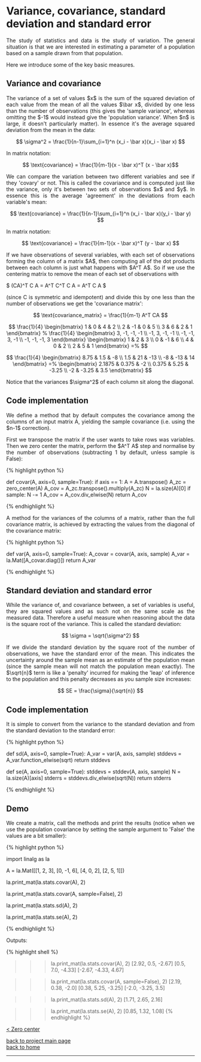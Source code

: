 # Variance, covariance, standard deviation and standard error
<div style="text-align: justify">
<p>The study of statistics and data is the study of variation. The general
situation is that we are interested in estimating a parameter of a population
based on a sample drawn from that population.</p>

<p>Here we introduce some of the key basic measures.</p>
</div>

## Variance and covariance

<div style="text-align: justify">
<p>The variance of a set of values $x$ is the sum of the squared deviation of
each value from the mean of all the values $\bar x$, divided by one less than
the number of observations (this gives the 'sample variance', whereas omitting
the $-1$ would instead give the 'population variance'. When $n$ is large, it
doesn't particularly matter). In essence it's the average squared deviation
from the mean in the data:</p>
</div>

$$ \sigma^2 = \frac{1}{n-1}\sum_{i=1}^n (x_i - \bar x)(x_i - \bar x) $$

<div style="text-align: justify">
<p>In matrix notation:</p>
</div>

$$ \text{covariance} = \frac{1}{m-1}(x - \bar x)^T (x - \bar x)$$

<div style="text-align: justify">
<p>We can compare the variation between two different variables and see if they
'covary' or not. This is called the covariance and is computed just like the
variance, only it's between two sets of observations $x$ and $y$. In essence
this is the average 'agreement' in the deviations from each variable's
mean:</p>
</div>

$$ \text{covariance} = \frac{1}{n-1}\sum_{i=1}^n (x_i - \bar x)(y_i - \bar y) $$

<div style="text-align: justify">
<p>In matrix notation:</p>
</div>

$$ \text{covariance} = \frac{1}{m-1}(x - \bar x)^T (y - \bar x) $$

<div style="text-align: justify">
<p>If we have observations of several variables, with each set of observations
forming the column of a matrix $A$, then computing all of the dot products
between each column is just what happens with $A^T A$. So if we use the
centering matrix to remove the mean of each set of observations with </div>

$ (CA)^T C A = A^T C^T C A = A^T C A $

<div style="text-align: justify"> (since C is symmetric and idempotent) and
divide this by one less than the number of observations we get the 'covariance
matrix':</p>
</div>

$$ \text{covariance_matrix} = \frac{1}{m-1} A^T CA $$ 

$$
\frac{1}{4}
  \begin{bmatrix}
    1 & 0 & 4 & 2 \\
    2 & -1 & 0 & 5 \\
    3  & 6 & 2  & 1
  \end{bmatrix}
  %
  \frac{1}{4}
  \begin{bmatrix}
    3, -1, -1, -1 \\
    -1, 3, -1, -1 \\
    -1, -1, 3, -1 \\
    -1, -1, -1, 3
  \end{bmatrix}
  \begin{bmatrix}
    1 & 2 & 3 \\
    0 & -1 & 6 \\
    4 & 0 & 2 \\
    2 & 5 & 1
  \end{bmatrix}
  =%
$$

$$
  \frac{1}{4}
  \begin{bmatrix}
    8.75 & 1.5 & -8 \\
    1.5 & 21 & -13 \\
    -8 & -13 & 14
  \end{bmatrix}
  =%
  \begin{bmatrix}
    2.1875 & 0.375 & -2 \\
    0.375 & 5.25 & -3.25 \\
    -2 & -3.25 & 3.5
  \end{bmatrix}
$$

<div style="text-align: justify">
<p>Notice that the variances $\sigma^2$ of each column sit along the
diagonal.</p>
</div>

## Code implementation
<div style="text-align: justify">
<p>We define a method that by default computes the covariance among the columns
of an input matrix A, yielding the sample covariance (i.e. using the $n-1$
correction).</p>

<p>First we transpose the matrix if the user wants to take rows was variables.
Then we zero center the matrix, perform the $A^T A$ step and normalise by the
number of observations (subtracting 1 by default, unless sample is False):</p>
</div>

{% highlight python %}

def covar(A, axis=0, sample=True):
    if axis == 1:
        A = A.transpose()
    A_zc = zero_center(A)
    A_cov = A_zc.transpose().multiply(A_zc)
    N = la.size(A)[0]
    if sample:
        N -= 1
    A_cov = A_cov.div_elwise(N)
    return A_cov

{% endhighlight %}

<div style="text-align: justify">
<p>A method for the variances of the columns of a matrix, rather than the full
covariance matrix, is achieved by extracting the values from the diagonal of
the covariance matrix:</p>
</div>

{% highlight python %}

def var(A, axis=0, sample=True):
    A_covar = covar(A, axis, sample)
    A_var = la.Mat([A_covar.diag()])
    return A_var

{% endhighlight %}

## Standard deviation and standard error
<div style="text-align: justify">
<p>While the variance of, and covariance between, a set of variables is useful,
they are squared values and as such not on the same scale as the measured data.
Therefore a useful measure when reasoning about the data is the square root of
the variance. This is called the standard deviation:</p>
</div>

$$ \sigma = \sqrt{\sigma^2} $$

<div style="text-align: justify">
<p>If we divide the standard deviation by the square root of the number of
observations, we have the standard error of the mean. This indicates the
uncertainty around the sample mean as an estimate of the population mean (since
the sample mean will not match the population mean exactly). The $\sqrt{n}$
term is like a 'penalty' incurred for making the 'leap' of inference to the
population and this penalty decreases as you sample size increases:</p>
</div>

$$ SE = \frac{\sigma}{\sqrt{n}} $$

## Code implementation
<div style="text-align: justify">
<p>It is simple to convert from the variance to the standard deviation and from
the standard deviation to the standard error:</p>
</div>

{% highlight python %}

def sd(A, axis=0, sample=True):
    A_var = var(A, axis, sample)
    stddevs = A_var.function_elwise(sqrt)
    return stddevs

def se(A, axis=0, sample=True):
    stddevs = stddev(A, axis, sample)
    N = la.size(A)[axis]
    stderrs = stddevs.div_elwise(sqrt(N))
    return stderrs

{% endhighlight %}

## Demo

<div style="text-align: justify">
<p>We create a matrix, call the methods and print the results (notice when we
use the population covariance by setting the sample argument to 'False' the
values are a bit smaller):</p>
</div>

{% highlight python %}

import linalg as la

A = la.Mat([[1, 2, 3],
            [0, -1, 6],
            [4, 0, 2],
            [2, 5, 1]])

la.print_mat(la.stats.covar(A), 2)

la.print_mat(la.stats.covar(A, sample=False), 2)

la.print_mat(la.stats.sd(A), 2)

la.print_mat(la.stats.se(A), 2)

{% endhighlight %}

Outputs:

{% highlight shell %}

>>> la.print_mat(la.stats.covar(A), 2)
[2.92, 0.5, -2.67]
[0.5, 7.0, -4.33]
[-2.67, -4.33, 4.67]

>>> la.print_mat(la.stats.covar(A, sample=False), 2)
[2.19, 0.38, -2.0]
[0.38, 5.25, -3.25]
[-2.0, -3.25, 3.5]

>>> la.print_mat(la.stats.sd(A), 2)
[1.71, 2.65, 2.16]

>>> la.print_mat(la.stats.se(A), 2)
[0.85, 1.32, 1.08]
{% endhighlight %}

[< Zero center](./zero_center.md)

[back to project main page](./stats_from_scratch.md)\
[back to home](../index.md)

---
<script src="https://utteranc.es/client.js"
        repo="Matt-A-Bennett/Matt-A-Bennett.github.io"
        issue-term="https://matt-a-bennett.github.io/stats_from_scratch/var_covar_stddev_stderr.html"
        theme="github-light"
        crossorigin="anonymous"
        async>
</script>

